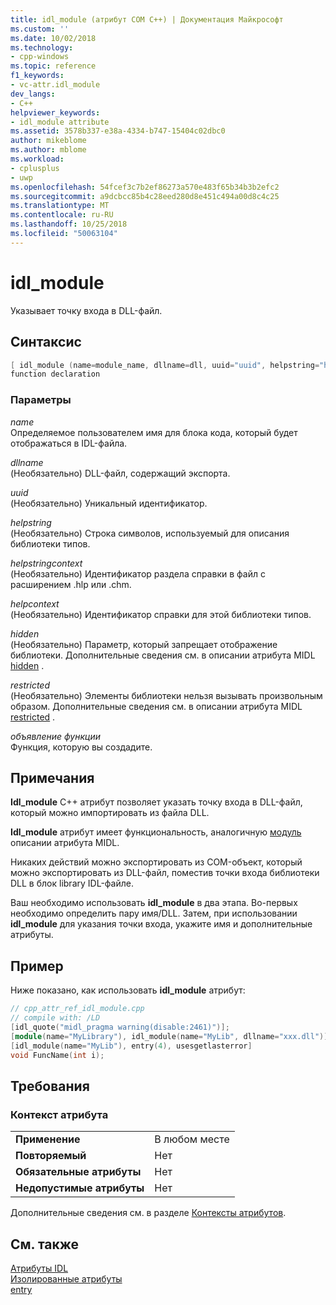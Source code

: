 ```yaml
---
title: idl_module (атрибут COM C++) | Документация Майкрософт
ms.custom: ''
ms.date: 10/02/2018
ms.technology:
- cpp-windows
ms.topic: reference
f1_keywords:
- vc-attr.idl_module
dev_langs:
- C++
helpviewer_keywords:
- idl_module attribute
ms.assetid: 3578b337-e38a-4334-b747-15404c02dbc0
author: mikeblome
ms.author: mblome
ms.workload:
- cplusplus
- uwp
ms.openlocfilehash: 54fcef3c7b2ef86273a570e483f65b34b3b2efc2
ms.sourcegitcommit: a9dcbcc85b4c28eed280d8e451c494a00d8c4c25
ms.translationtype: MT
ms.contentlocale: ru-RU
ms.lasthandoff: 10/25/2018
ms.locfileid: "50063104"
---
```

# <a name="idlmodule"></a>idl_module

Указывает точку входа в DLL-файл.

## <a name="syntax"></a>Синтаксис

```cpp
[ idl_module (name=module_name, dllname=dll, uuid="uuid", helpstring="help text", helpstringcontext=helpcontextID, helpcontext=helpcontext, hidden, restricted) ]
function declaration
```

### <a name="parameters"></a>Параметры

*name*<br/>
Определяемое пользователем имя для блока кода, который будет отображаться в IDL-файла.

*dllname*<br/>
(Необязательно) DLL-файл, содержащий экспорта.

*uuid*<br/>
(Необязательно) Уникальный идентификатор.

*helpstring*<br/>
(Необязательно) Строка символов, используемый для описания библиотеки типов.

*helpstringcontext*<br/>
(Необязательно) Идентификатор раздела справки в файл с расширением .hlp или .chm.

*helpcontext*<br/>
(Необязательно) Идентификатор справки для этой библиотеки типов.

*hidden*<br/>
(Необязательно) Параметр, который запрещает отображение библиотеки. Дополнительные сведения см. в описании атрибута MIDL [hidden](/windows/desktop/Midl/hidden) .

*restricted*<br/>
(Необязательно) Элементы библиотеки нельзя вызывать произвольным образом. Дополнительные сведения см. в описании атрибута MIDL [restricted](/windows/desktop/Midl/restricted) .

*объявление функции*<br/>
Функция, которую вы создадите.

## <a name="remarks"></a>Примечания

**Idl_module** C++ атрибут позволяет указать точку входа в DLL-файл, который можно импортировать из файла DLL.

**Idl_module** атрибут имеет функциональность, аналогичную [модуль](/windows/desktop/Midl/module) описании атрибута MIDL.

Никаких действий можно экспортировать из COM-объект, который можно экспортировать из DLL-файл, поместив точки входа библиотеки DLL в блок library IDL-файле.

Ваш необходимо использовать **idl_module** в два этапа. Во-первых необходимо определить пару имя/DLL. Затем, при использовании **idl_module** для указания точки входа, укажите имя и дополнительные атрибуты.

## <a name="example"></a>Пример

Ниже показано, как использовать **idl_module** атрибут:

```cpp
// cpp_attr_ref_idl_module.cpp
// compile with: /LD
[idl_quote("midl_pragma warning(disable:2461)")];
[module(name="MyLibrary"), idl_module(name="MyLib", dllname="xxx.dll")];
[idl_module(name="MyLib"), entry(4), usesgetlasterror]
void FuncName(int i);
```

## <a name="requirements"></a>Требования

### <a name="attribute-context"></a>Контекст атрибута

|||
|-|-|
|**Применение**|В любом месте|
|**Повторяемый**|Нет|
|**Обязательные атрибуты**|Нет|
|**Недопустимые атрибуты**|Нет|

Дополнительные сведения см. в разделе [Контексты атрибутов](cpp-attributes-com-net.md#contexts).

## <a name="see-also"></a>См. также

[Атрибуты IDL](idl-attributes.md)<br/>
[Изолированные атрибуты](stand-alone-attributes.md)<br/>
[entry](entry.md)